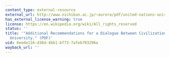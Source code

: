 ```yaml
---
content_type: external-resource
external_url: http://www.nichibun.ac.jp/~aurora/pdf/united-nations-university.pdf
has_external_license_warning: true
license: https://en.wikipedia.org/wiki/All_rights_reserved
status: ''
title: '"Additional Recommendations for a Dialogue Between Civilizations United Nations
  University." (PDF)'
uid: 6eede116-d36d-4bb1-bf73-7afeb703296a
wayback_url: ''
---
```

